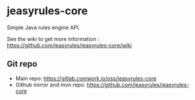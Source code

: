 # jeasyrules-core

Simple Java rules engine API.

See the wiki to get more information : https://github.com/jeasyrules/jeasyrules-core/wiki

## Git repo

* Main repo: https://gitlab.comwork.io/oss/jeasyrules-core
* Github mirror and mvn repo: https://github.com/jeasyrules/jeasyrules-core 

